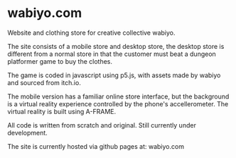 # wabiyo.com   

Website and clothing store for creative collective wabiyo.

The site consists of a mobile store and desktop store, the desktop store is different from a normal store in that the customer must beat a dungeon platformer game to buy the clothes. 

The game is coded in javascript using p5.js, with assets made by wabiyo and sourced from itch.io.

The mobile version has a familiar online store interface, but the background is a virtual reality experience controlled by the phone's accellerometer. The virtual reality is built using A-FRAME.

All code is written from scratch and original. Still currently under development.

The site is currently hosted via github pages at: wabiyo.com